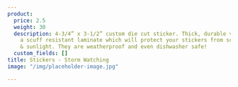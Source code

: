 ```yaml
---
product:
  price: 2.5
  weight: 30
  description: 4-3/4” x 3-1/2” custom die cut sticker. Thick, durable vinyl  with
    a scuff resistant laminate which will protect your stickers from scratches, water
    & sunlight. They are weatherproof and even dishwasher safe!
  custom_fields: []
title: Stickers - Storm Watching
image: "/img/placeholder-image.jpg"

---
```

